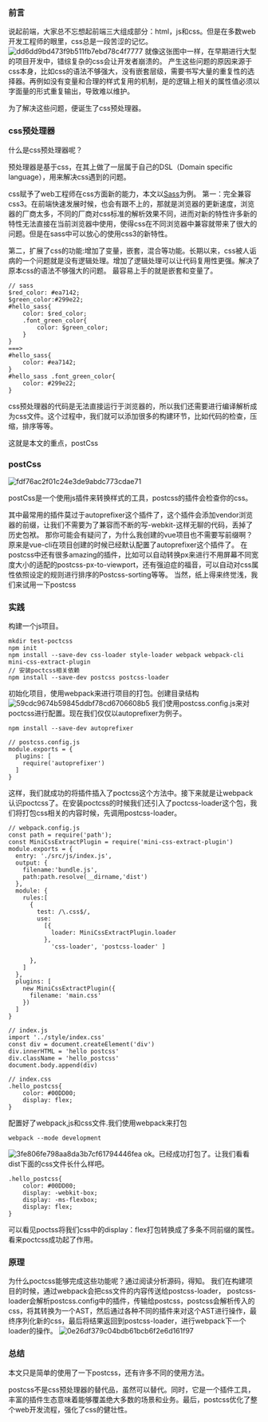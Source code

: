### 前言
说起前端，大家总不忘想起前端三大组成部分：html，js和css。但是在多数web开发工程师的眼里，css总是一段苦涩的记忆。
![dd6dd9bd473f9b511fb7ebd78c4f7777](../../../oss/IMG_7504.GIF)
就像这张图中一样，在早期进行大型的项目开发中，错综复杂的css会让开发者崩溃的。
产生这些问题的原因来源于css本身，比如css的语法不够强大，没有嵌套层级，需要书写大量的重复性的选择器。再例如没有变量和合理的样式复用的机制，是的逻辑上相关的属性值必须以字面量的形式重复输出，导致难以维护。

为了解决这些问题，便诞生了css预处理器。
### css预处理器 
什么是css预处理器呢？

预处理器是基于css，在其上做了一层属于自己的DSL（Domain specific language），用来解决css遇到的问题。

css赋予了web工程师在css方面新的能力，本文以[Sass](https://www.sass.hk/)为例。
第一：完全兼容css3。在前端快速发展时候，也会有跟不上的，那就是浏览器的更新速度，浏览器的厂商太多，不同的厂商对css标准的解析效果不同，进而对新的特性许多新的特性无法直接在当前浏览器中使用，使得css在不同浏览器中兼容就带来了很大的问题。但是在sass中可以放心的使用css3的新特性。

第二，扩展了css的功能:增加了变量，嵌套，混合等功能。长期以来，css被人诟病的一个问题就是没有逻辑处理。增加了逻辑处理可以让代码复用性更强。解决了原本css的语法不够强大的问题。
最容易上手的就是嵌套和变量了。
```
// sass 
$red_color: #ea7142;
$green_color:#299e22;
#hello_sass{
    color: $red_color;
    .font_green_color{
        color: $green_color;
    }
}
===>
#hello_sass{
    color: #ea7142;
}
#hello_sass .font_green_color{
    color: #299e22;
}
```
css预处理器的代码是无法直接运行于浏览器的，所以我们还需要进行编译解析成为css文件。这个过程中，我们就可以添加很多的构建环节，比如代码的检查，压缩，排序等等。

这就是本文的重点，postCss
### postCss
![fdf76ac2f01c24e3de9abdc773cdae71](../../../oss/28E6EA0D-4380-489C-860A-CDF2B48C90D5.png)

postCss是一个使用js插件来转换样式的工具，postcss的插件会检查你的css。

其中最常用的插件莫过于autoprefixer这个插件了，这个插件会添加vendor浏览器的前缀，让我们不需要为了兼容而不断的写-webkit-这样无聊的代码，丢掉了历史包袱。
那你可能会有疑问了，为什么我创建的vue项目也不需要写前缀啊？原来是vue-cli在项目创建的时候已经默认配置了autoprefixer这个插件了。
在postcss中还有很多amazing的插件，比如可以自动转换px来进行不用屏幕不同宽度大小的适配的postcss-px-to-viewport，还有强迫症的福音，可以自动对css属性依照设定的规则进行排序的Postcss-sorting等等。
当然，纸上得来终觉浅，我们来试用一下postcss
### 实践
构建一个js项目。
```
mkdir test-poctcss
npm init 
npm install --save-dev css-loader style-loader webpack webpack-cli mini-css-extract-plugin
// 安装poctcss相关依赖 
npm install --save-dev postcss postcss-loader 
```
初始化项目，使用webpack来进行项目的打包。创建目录结构
![59cdc9674b59845ddbf78cd6706608b5](../../../oss/1E5DD32D-B2E6-4E37-8969-E453FF1977BA.png)
我们使用postcss.config.js来对poctcss进行配置。现在我们仅仅以autoprefixer为例子。
```
npm install --save-dev autoprefixer

// postcss.config.js
module.exports = {
  plugins: [
    require('autoprefixer')
  ]
}

```
这样，我们就成功的将插件插入了poctcss这个方法中。接下来就是让webpack认识poctcss了。在安装poctcss的时候我们还引入了poctcss-loader这个包，我们将打包css相关的内容时候，先调用postcss-loader。
```
// webpack.config.js
const path = require('path');
const MiniCssExtractPlugin = require('mini-css-extract-plugin')
module.exports = {
  entry: './src/js/index.js',
  output: {
    filename:'bundle.js',
    path:path.resolve(__dirname,'dist')
  },
  module: {
    rules:[
      {
        test: /\.css$/,
        use:
          [{
            loader: MiniCssExtractPlugin.loader
          },
            'css-loader', 'postcss-loader' ]

      },
    ]
  },
  plugins: [
    new MiniCssExtractPlugin({
      filename: 'main.css'
    })
  ]
}

// index.js
import '../style/index.css'
const div = document.createElement('div')
div.innerHTML = 'hello postcss'
div.className = 'hello_postcss'
document.body.append(div)

// index.css
.hello_postcss{
    color: #00DD00;
    display: flex;
}

```
配置好了webpack,js和css文件.我们使用webpack来打包
```
webpack --mode development
```
![3fe806fe798aa8da3b7cf61794446fea](../../../oss/FE3E18E2-BACA-4C7A-8E40-3BE58E00958C.png)
ok。已经成功打包了。让我们看看dist下面的css文件长什么样吧。
```
.hello_postcss{
    color: #00DD00;
    display: -webkit-box;
    display: -ms-flexbox;
    display: flex;
}

```
可以看见poctss将我们css中的display：flex打包转换成了多条不同前缀的属性。看来poctcss成功起了作用。
### 原理
为什么poctcss能够完成这些功能呢？通过阅读分析源码，得知。
我们在构建项目的时候，通过webpack会把css文件的内容传送给postcss-loader，
postcss-loader会解析postcss.config中的插件，传输给postcss，postcss会解析传入的css，将其转换为一个AST，然后通过各种不同的插件来对这个AST进行操作，最终序列化新的css，最后将结果返回到postcss-loader，进行webpack下一个loader的操作。
![0e26df379c04bdb61bcb6f2e6d161f97](../../../oss/AC85ADA8-2BC7-49B0-B6CA-11CF5A34D5EA.png)

### 总结
本文只是简单的使用了一下postcss，还有许多不同的使用方法。

postcss不是css预处理器的替代品，虽然可以替代。同时，它是一个插件工具，丰富的插件生态意味着能够覆盖绝大多数的场景和业务。最后，postcss优化了整个web开发流程，强化了css的健壮性。
